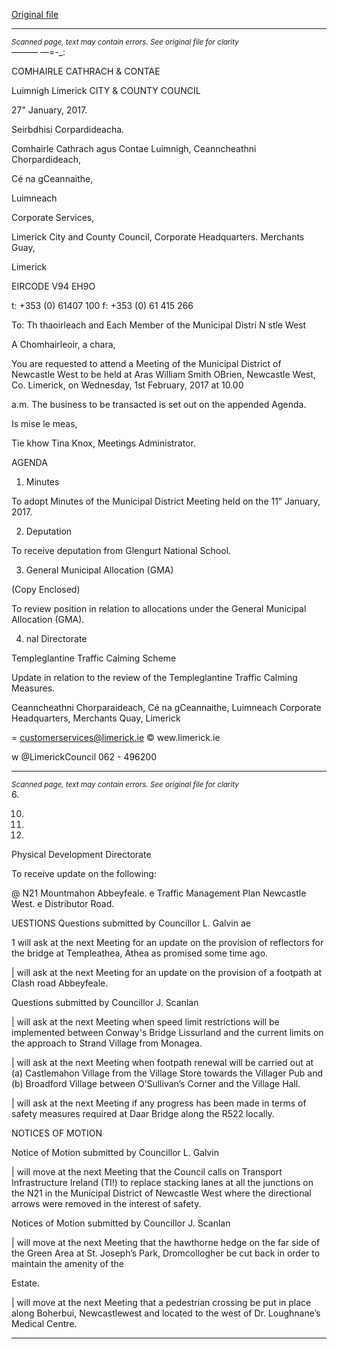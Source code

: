 [Original file](https://beta.limerick.ie/sites/default/files/media/documents/2017-04/00_agenda_february_meeting_municipal_district_of_newcastle_west_010217.pdf)

---
*<small>Scanned page, text may contain errors. See original file for clarity</small>*  
———
—=-_:

COMHAIRLE
CATHRACH & CONTAE

Luimnigh
Limerick
CITY & COUNTY
COUNCIL

27" January, 2017.

Seirbdhisi Corpardideacha.

Comhairle Cathrach agus Contae Luimnigh,
Ceanncheathni Chorpardideach,

Cé na gCeannaithe,

Luimneach

Corporate Services,

Limerick City and County Council,
Corporate Headquarters.
Merchants Guay,

Limerick

EIRCODE V94 EH9O

t: +353 (0) 61407 100
f: +353 (0) 61 415 266

To: Th thaoirleach and Each Member of the Municipal Distri N stle West

A Chomhairleoir, a chara,

You are requested to attend a Meeting of the Municipal District of Newcastle West to be held at Aras
William Smith OBrien, Newcastle West, Co. Limerick, on Wednesday, 1st February, 2017 at 10.00

a.m. The business to be transacted is set out on the appended Agenda.

Is mise le meas,

Tie khow
Tina Knox,
Meetings Administrator.

AGENDA

1. Minutes

To adopt Minutes of the Municipal District Meeting held on the 11” January, 2017.

2. Deputation

To receive deputation from Glengurt National School.

3. General Municipal Allocation (GMA)

(Copy Enclosed)

To review position in relation to allocations under the General Municipal Allocation (GMA).

4. nal Directorate

Templeglantine Traffic Calming Scheme

Update in relation to the review of the Templeglantine Traffic Calming Measures.

Ceanncheathni Chorparaideach, Cé na gCeannaithe, Luimneach
Corporate Headquarters, Merchants Quay, Limerick

= customerservices@limerick.ie
© wew.limerick.ie

w @LimerickCouncil
062 - 496200


---
*<small>Scanned page, text may contain errors. See original file for clarity</small>*  
6.

10.

11.

12.

Physical Development Directorate

To receive update on the following:

@ N21 Mountmahon Abbeyfeale.
e Traffic Management Plan Newcastle West.
e Distributor Road.

UESTIONS
Questions submitted by Councillor L. Galvin ae

1 will ask at the next Meeting for an update on the provision of reflectors for the bridge at
Templeathea, Athea as promised some time ago.

| will ask at the next Meeting for an update on the provision of a footpath at Clash road
Abbeyfeale.

Questions submitted by Councillor J. Scanlan

| will ask at the next Meeting when speed limit restrictions will be implemented between
Conway's Bridge Lissurland and the current limits on the approach to Strand Village from
Monagea.

| will ask at the next Meeting when footpath renewal will be carried out at (a) Castlemahon
Village from the Village Store towards the Villager Pub and (b) Broadford Village between
O’Sullivan’s Corner and the Village Hall.

| will ask at the next Meeting if any progress has been made in terms of safety measures
required at Daar Bridge along the R522 locally.

NOTICES OF MOTION

Notice of Motion submitted by Councillor L. Galvin

| will move at the next Meeting that the Council calls on Transport Infrastructure Ireland (TI!)
to replace stacking lanes at all the junctions on the N21 in the Municipal District of Newcastle
West where the directional arrows were removed in the interest of safety.

Notices of Motion submitted by Councillor J. Scanlan

| will move at the next Meeting that the hawthorne hedge on the far side of the Green Area
at St. Joseph’s Park, Dromcollogher be cut back in order to maintain the amenity of the

Estate.

| will move at the next Meeting that a pedestrian crossing be put in place along Boherbui,
Newcastlewest and located to the west of Dr. Loughnane’s Medical Centre.


---
